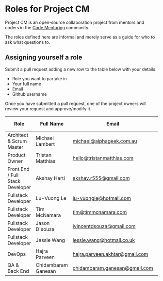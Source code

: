 # Roles for Project CM

Project CM is an open-source collaboration project from mentors and coders in the [Code Mentoring](https://www.meetup.com/Melbourne-Code-Mentoring-Web-Development-Design/) community.

The roles defined here are informal and merely serve as a guide for who to ask what questions to.

## Assigning yourself a role
Submit a pull request adding a new row to the table below with your details:
- Role you want to partake in
- Your full name
- Email
- Github username

Once you have submitted a pull request, one of the project owners will review your request and approve/modify it.

| Role | Full Name | Email | Github username |
|-|-|-|-|
| Architect & Scrum Master | Michael Lambert | michael@alphageek.com.au | [nibynool](https://github.com/nibynool) |
| Product Owner | Tristan Matthias | hello@tristanmatthias.com | [tristanMatthias](https://github.com/tristanMatthias) |
| Front End / Full Stack Developer | Akshay Harti | akshay.r555@gmail.com | [AkshayHarti](https://github.com/AkshayHarti) |
| Fullstack Developer | Lu-Vuong Le | lu-vuongle@hotmail.com | [luvuong-le](https://github.com/luvuong-le) |
| Fullstack Developer | Tim McNamara | tim@timmcnamara.com | [timmcnamara](https://github.com/timmcnamara) |
| Fullstack Developer | Jason D'souza | jvincentdsouza@gmail.com | [jvdsouza](https://github.com/jvdsouza) |
| Fullstack Developer | Jessie Wang | jessie.wang@hotmail.co.uk | [techworldhello](https://github.com/techworldhello) |
| DevOps | Hajra Parveen | hajra.parveen.akhtar@gmail.com | [hajrap](https://github.com/hajrap) |
| QA & Back End | Chidambaram Ganesan | chidambaram.ganesan@gmail.com | [chidag](https://github.com/chidag) |

